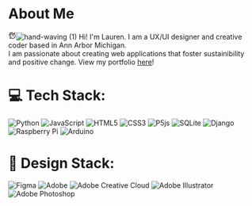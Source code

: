 # About Me
<svg xmlns="http://www.w3.org/2000/svg" width="16" height="16" fill="#000000" viewBox="0 0 256 256"><path d="M220.17,100,202.86,70a28,28,0,0,0-38.24-10.25,27.69,27.69,0,0,0-9,8.34L138.2,38a28,28,0,0,0-48.48,0A28,28,0,0,0,48.15,74l1.59,2.76A27.67,27.67,0,0,0,38,80.41a28,28,0,0,0-10.24,38.25l40,69.32a87.47,87.47,0,0,0,53.43,41,88.56,88.56,0,0,0,22.92,3,88,88,0,0,0,76.06-132Zm-6.66,62.64A72,72,0,0,1,81.62,180l-40-69.32a12,12,0,0,1,20.78-12L81.63,132a8,8,0,1,0,13.85-8L62,66A12,12,0,1,1,82.78,54L114,108a8,8,0,1,0,13.85-8L103.57,58h0a12,12,0,1,1,20.78-12l33.42,57.9a48,48,0,0,0-5.54,60.6,8,8,0,0,0,13.24-9A32,32,0,0,1,172.78,112a8,8,0,0,0,2.13-10.4L168.23,90A12,12,0,1,1,189,78l17.31,30A71.56,71.56,0,0,1,213.51,162.62ZM184.25,31.71A8,8,0,0,1,194,26a59.62,59.62,0,0,1,36.53,28l.33.57a8,8,0,1,1-13.85,8l-.33-.57a43.67,43.67,0,0,0-26.8-20.5A8,8,0,0,1,184.25,31.71ZM80.89,237a8,8,0,0,1-11.23,1.33A119.56,119.56,0,0,1,40.06,204a8,8,0,0,1,13.86-8,103.67,103.67,0,0,0,25.64,29.72A8,8,0,0,1,80.89,237Z"></path></svg>![hand-waving (1)](https://github.com/user-attachments/assets/5f716148-2fe8-4322-9404-7cef3db8e294)
 Hi! I'm Lauren. I am a UX/UI designer and creative coder based in Ann Arbor Michigan. <br>
I am passionate about creating web applications that foster sustainibility and positive change. View my portfolio [here](https://www.laurenbeck.me/)!

# 💻 Tech Stack:
![Python](https://img.shields.io/badge/python-3670A0?style=for-the-badge&logo=python&logoColor=ffdd54) 
![JavaScript](https://img.shields.io/badge/javascript-%23323330.svg?style=for-the-badge&logo=javascript&logoColor=%23F7DF1E) 
![HTML5](https://img.shields.io/badge/html5-%23E34F26.svg?style=for-the-badge&logo=html5&logoColor=white) 
![CSS3](https://img.shields.io/badge/css3-%231572B6.svg?style=for-the-badge&logo=css3&logoColor=white) 
![P5js](https://img.shields.io/badge/p5.js-ED225D?style=for-the-badge&logo=p5.js&logoColor=FFFFFF) 
![SQLite](https://img.shields.io/badge/sqlite-%2307405e.svg?style=for-the-badge&logo=sqlite&logoColor=white) 
![Django](https://img.shields.io/badge/django-%23092E20.svg?style=for-the-badge&logo=django&logoColor=white) 
![Raspberry Pi](https://img.shields.io/badge/-Raspberry_Pi-C51A4A?style=for-the-badge&logo=Raspberry-Pi) 
![Arduino](https://img.shields.io/badge/-Arduino-00979D?style=for-the-badge&logo=Arduino&logoColor=white)

# 🎨 Design Stack:
![Figma](https://img.shields.io/badge/figma-%23F24E1E.svg?style=for-the-badge&logo=figma&logoColor=white) 
![Adobe](https://img.shields.io/badge/adobe-%23FF0000.svg?style=for-the-badge&logo=adobe&logoColor=white) 
![Adobe Creative Cloud](https://img.shields.io/badge/Adobe%20Creative%20Cloud-DA1F26.svg?style=for-the-badge&logo=Adobe%20Creative%20Cloud&logoColor=white) 
![Adobe Illustrator](https://img.shields.io/badge/adobe%20illustrator-%23FF9A00.svg?style=for-the-badge&logo=adobe%20illustrator&logoColor=white) 
![Adobe Photoshop](https://img.shields.io/badge/adobe%20photoshop-%2331A8FF.svg?style=for-the-badge&logo=adobe%20photoshop&logoColor=white) 

